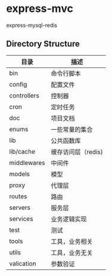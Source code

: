 # express-mvc
express-mysql-redis

## Directory Structure

|目录|描述|
|---|---|
|bin           |命令行脚本
|config        |配置文件
|controllers   |控制器
|cron          |定时任务
|doc           |项目文档
|enums         |一些常量的集合
|lib           |公共函数库|
|lib/cache     |缓存访问层（redis)
|middlewares   |中间件|
|models        |模型
|proxy         |代理层|
|routes        |路由|
|servers       |服务层|
|services      |业务逻辑实现|
|test          |测试|
|tools         |工具，业务相关|
|utils         |工具，业务无关|
|valication    |参数验证|